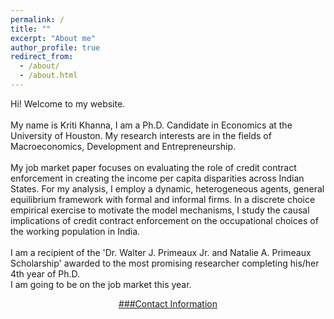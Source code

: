 ```yaml
---
permalink: /
title: ""
excerpt: "About me"
author_profile: true
redirect_from: 
  - /about/
  - /about.html
---
```


Hi! Welcome to my website.  <br />  <br /> 
My name is Kriti Khanna, I am a Ph.D. Candidate in Economics at the University of Houston. My research interests are in the fields of Macroeconomics, Development and Entrepreneurship. <br /> <br /> 
My job market paper focuses on evaluating the role of credit contract enforcement in creating the income per capita disparities across Indian States. For my analysis, I employ a dynamic, heterogeneous agents, general equilibrium framework with formal and informal firms. In a discrete choice empirical exercise to motivate the model mechanisms, I study the causal implications of credit contract enforcement on the occupational choices of the working population in India. <br /> <br /> 
I am a recipient of the 'Dr. Walter J. Primeaux Jr. and Natalie A. Primeaux Scholarship' awarded to the most promising researcher completing his/her 4th year of Ph.D.  <br /> 
I am going to be on the job market this year.

<div align="center">

<u> ###Contact Information <br/> </u> 
</div>

